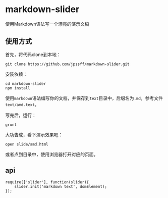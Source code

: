 markdown-slider
===============

使用Markdown语法写一个漂亮的演示文稿


## 使用方式

首先，将代码clone到本地：

    git clone https://github.com/jpssff/markdown-slider.git
  
安装依赖：
  
    cd markdown-slider
    npm install
  
使用`markdown`语法编写你的文档，并保存到`text`目录中，后缀名为`.md`，参考文件`text/amd.text`。

写完后，运行： 

    grunt
   
大功告成，看下演示效果吧：

    open slide/amd.html
  
或者点到目录中，使用浏览器打开对应的页面。


## api

    require(['slider'], function(slider){
        slider.init('markdown text', domElement);
    });
